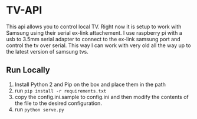 TV-API
==================
This api allows you to control local TV.  Right now it is setup to work with Samsung using their serial ex-link attachement.  I use raspberry pi with a usb to 3.5mm serial adapter to connect to the ex-link samsung port and control the tv over serial.  This way I can work with very old all the way up to the latest version of samsung tvs.

## Run Locally
1) Install Python 2 and Pip on the box and place them in the path
2) run `pip install -r requirements.txt`
3) copy the config.ini.sample to config.ini and then modify the contents of the file to the desired configuration.
4) run `python serve.py`
